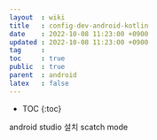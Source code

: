 ```yaml
---
layout  : wiki
title   : config-dev-android-kotlin
date    : 2022-10-08 11:23:00 +0900
updated : 2022-10-08 11:23:00 +0900
tag     : 
toc     : true
public  : true
parent  : android
latex   : false
---
```


* TOC
{:toc}

android studio 설치
scatch mode
